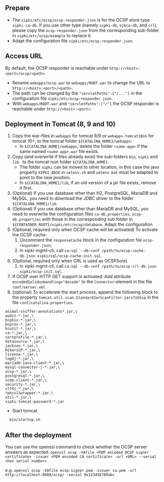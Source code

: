 Prepare
-----
- The `xipki/etc/ocsp/ocsp-responder.json` is for the OCSP store type `xipki-ca-db`. If you use
  other type (namely `xipki-db`, `ejbca-db`, and `crl`), please copy the `ocsp-responder.json` from
  the corresponding sub-folder in `xipki/etc/ocsp/example` to replace it.
- Adapt the configuration file `xipki/etc/ocsp-responder.json`.

Access URL
-----
By default, the OCSP responder is reachable under `http://<host>:<port>/ocsp/<path>`.
 - Rename `webapps/ocsp.war` to `webapps/ROOT.war` to change the URL to
   `http://<host>:<port>/<path>`.
 - The path can be changed by the `"servletPaths":["/..."]` in the configuration
   file `xipki/etc/ocsp-responder.json`.
 - With `webapps/ROOT.war` and `"servletPaths":["/"]` the OCSP responder is reachable
   under `http://<host>:<port>`.

Deployment in Tomcat (8, 9 and 10)
----
1. Copy the war-files in `webapps` for tomcat 8/9 or `webapps-tomcat10on` for tomcat 10+,
   to the tomcat folder `${CATALINA_HOME}/webapps`:
    - In `${CATALINA_HOME}/webapps`, delete the folder `<some-app>` if the same named `<some-app>.war` file exists.
2. Copy (and overwrite if files already exist) the sub-folders `bin`, `xipki` and `lib `
   to the tomcat root folder `${CATALINA_HOME}`.
    - The folder `xipki` can be moved to other location, in this case the java property `XIPKI_BASE` in
      `setenv.sh` and `setenv.bat` must be adapted to point to the new position.
    - In `${CATALINA_HOME}/lib`, if an old version of a jar file exists, remove it first.
3. (Optional) If you use database other than H2, PostgreSQL, MariaDB and MySQL, you need to download
   the JDBC driver to the folder `${CATALINA_HOME}/lib`.
4. (Optional) If you use database other than MariaDB and MySQL, you need to overwrite the
   configuration files `ca-db.properties`, `ocsp-db.properties` with those in the corresponding sub
   folder in `${CONTAINER_ROOT}/xipki/etc/ocsp/database`. Adapt the configuration.
5. (Optional, required only when OCSP cache will be activated) 
   To activate the OCSP cache:
   1) Uncomment the `responseCache` block in the configuration file `ocsp-responder.json`;
   2) In xipki-mgmt-cli, call
      `ca:sql --db-conf /path/to/ocsp-cache-db.json xipki/sql/ocsp-cache-init.sql`.
6. (Optional, required only when CRL is used as OCSPSore) 
   1) In xipki-mgmt-cli, call 
      `ca:sql --db-conf /path/to/ocsp-crl-db.json xipki/ocsp-init.sql`.
7. If OCSP over HTTP GET support is activated: Add attribute `encodedSolidusHandling="decode"` to the 
  `Connector`-element in the file `conf/server.xml`
8. (optional) To accelerate the start process, append the following block to the property
`tomcat.util.scan.StandardJarScanFilter.jarsToSkip` in the file `conf/catalina.properties`.

```
animal-sniffer-annotations*.jar,\
audit-*.jar,\
bcpkix-*.jar,\
bcprov-*.jar,\
bcutil-*.jar,\
ca-*.jar,\
certprofile-*.jar,\
datasource-*.jar,\
jackson-*.jar,\
HikariCP-*.jar,\
license-*,jar,\
log4j-*.jar,\
mariadb-java-client-*.jar,\
mysql-connector-j-*.jar,\
ocsp-*.jar,\
postgresql-*.jar,\
scep-client-*.jar,\
security-*.jar,\
slf4j-*.jar,\
*pkcs11wrapper-*.jar,\
util-*.jar,\
xipki-tomcat-password-*.jar
```

- Start tomcat

```sh
  bin/startup.sh
```

After the deployment
-----
You can use the openssl command to check whether the OCSP server answers as expected:
  `openssl ocsp -VAfile <PEM encoded OCSP signer certificate> -issuer <PEM encoded CA certificate> -url <URL> --serial <hex serial number>`
  
e.g.
  `openssl ocsp -VAfile ocsp-signer.pem -issuer ca.pem -url http://localhost:8080/ocsp/ -serial 0x123456789abc`
